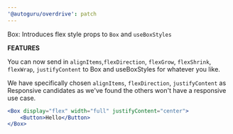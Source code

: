 ```yaml
---
'@autoguru/overdrive': patch
---
```


Box: Introduces flex style props to `Box` and `useBoxStyles`

**FEATURES**

You can now send in `alignItems`,`flexDirection`, `flexGrow`, `flexShrink`, `flexWrap`, `justifyContent` to Box and useBoxStyles for whatever you like.

We have specifically chosen `alignItems`, `flexDirection`, `justifyContent` as Responsive candidates as we've found the others won't have a responsive use case.

```jsx
<Box display="flex" width="full" justifyContent="center">
    <Button>Hello</Button>
</Box>
```
